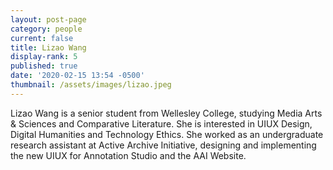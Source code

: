 ```yaml
---
layout: post-page
category: people
current: false
title: Lizao Wang
display-rank: 5
published: true
date: '2020-02-15 13:54 -0500'
thumbnail: /assets/images/lizao.jpeg
---
```

Lizao Wang is a senior student from Wellesley College, studying Media Arts & Sciences and Comparative Literature. She is interested in UIUX Design, Digital Humanities and Technology Ethics. She worked as an undergraduate research assistant at Active Archive Initiative, designing and implementing the new UIUX for Annotation Studio and the AAI Website. 
